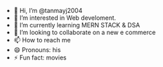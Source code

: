 - 👋 Hi, I’m @tanmayj2004
- 👀 I’m interested in Web develoment.
- 🌱 I’m currently learning MERN STACK & DSA
- 💞️ I’m looking to collaborate on a new e commerce
- 📫 How to reach me 
- 😄 Pronouns: his
- ⚡ Fun fact: movies

<!---
tanmayj2004/tanmayj2004 is a ✨ special ✨ repository because its `README.md` (this file) appears on your GitHub profile.
You can click the Preview link to take a look at your changes.
--->
